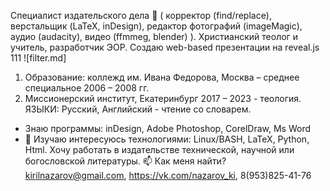 Специалист издательского дела 👀
(
корректор (find/replace), 
верстальщик (LaTeX, inDesign), 
редактор 
  фотографий (imageMagic),
  аудио (audacity),
  видео (ffmmeg, blender)
).
Христианский теолог и учитель, разработчик ЭОР.
Создаю web-based презентации на reveal.js
111 ![filter.md]
1. Образование: коллежд им. Ивана Федорова, Москва – среднее специальное 2006 – 2008 гг.
2. Миссионерский институт, Екатеринбург 2017 – 2023 - теология.
ЯЗЫКИ: Русский, Английский - чтение со словарем. 
- Знаю программы: inDesign, Adobe Photoshop, CorelDraw, Ms Word
- 🌱 Изучаю интересуюсь технологиями: Linux/BASH, LaTeX, Python, Html.
Хочу работать в издательстве технической, научной или богословской литературы.
📫 Как меня найти? kirilnazarov@gmail.com, https://vk.com/nazarov_ki, 8(953)825-41-76

<!---
NazarovKI/NazarovKI is a ✨ special ✨ repository because its `README.md` (this file) appears on your GitHub profile.
You can click the Preview link to take a look at your changes.
--->
